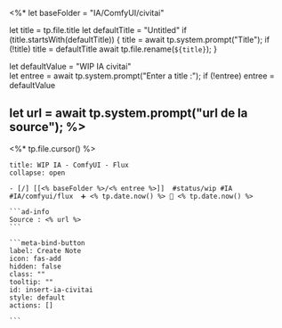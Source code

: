 <%*
  let baseFolder = "IA/ComfyUI/civitai"

  let title = tp.file.title
  let defaultTitle = "Untitled"
  if (title.startsWith(defaultTitle)) {
    title = await tp.system.prompt("Title");
    if (!title) title = defaultTitle
    await tp.file.rename(`${title}`);
  } 

let defaultValue = "WIP IA civitai"  
let entree = await tp.system.prompt("Enter a title :");
if (!entree) entree = defaultValue

let url = await tp.system.prompt("url de la source");
%>
---
<%* tp.file.cursor() %> 
`````ad-example
title: WIP IA - ComfyUI - Flux
collapse: open

- [/] [[<% baseFolder %>/<% entree %>]]  #status/wip #IA #IA/comfyui/flux  ➕ <% tp.date.now() %> 🛫 <% tp.date.now() %>

```ad-info 
Source : <% url %>
```

```meta-bind-button
label: Create Note
icon: fas-add
hidden: false
class: ""
tooltip: ""
id: insert-ia-civitai
style: default
actions: []

```

````` 
